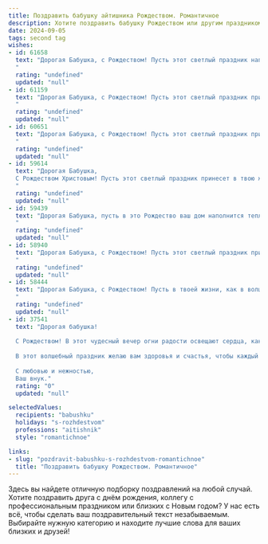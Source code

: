 ```yaml
---
title: Поздравить бабушку айтишника Рождеством. Романтичное
description: Хотите поздравить бабушку Рождеством или другим праздником? Наш ИИ создаст незабываемое поздравление, а вы обязательно выделитесь среди других.  
date: 2024-09-05
tags: second tag
wishes:
- id: 61658
  text: "Дорогая Бабушка, с Рождеством! Пусть этот светлый праздник наполнит твой дом теплом, любовью и радостью. Пусть в твоем сердце всегда царит мир и покой, как в уютном зимнем вечере у камина. Спасибо, что ты всегда рядом, словно  яркая звезда, освещающая путь. Желаю тебе крепкого здоровья, исполнения желаний и долгих лет жизни!
  "
  rating: "undefined"
  updated: "null"
- id: 61159
  text: "Дорогая Бабушка, с Рождеством! Пусть этот светлый праздник принесет тебе тепло, уют и радость. Я желаю тебе крепкого здоровья, душевного спокойствия и, конечно же, чтобы твой любимый внук (внучка), IT-специалист, всегда радовал тебя своими достижениями. Пусть твоя жизнь будет полна любви и счастья, а Рождество станет волшебным началом нового года!
  "
  rating: "undefined"
  updated: "null"
- id: 60651
  text: "Дорогая Бабушка, с Рождеством! Пусть этот светлый праздник принесет в твою жизнь тепло и уют, как твой любимый плед в зимний вечер. Пусть каждый день будет наполнен радостью, как твои любимые рождественские песнопения. Я очень тебя люблю, и счастлив, что ты есть в моей жизни!
  "
  rating: "undefined"
  updated: "null"
- id: 59614
  text: "Дорогая Бабушка,
  С Рождеством Христовым! Пусть этот светлый праздник принесет в твою жизнь  радость, любовь и тепло, как лучики зимнего солнца. Ты – источник мудрости и тепла в нашей семье,  и я благодарю судьбу за твою любовь и заботу.  Пусть Рождественская звезда освещает твой путь и дарит тебе здоровье и счастье!
  "
  rating: "undefined"
  updated: "null"
- id: 59439
  text: "Дорогая Бабушка, пусть в это Рождество ваш дом наполнится теплом, светом и любовью, как будто свет рождественской звезды освещает вашу душу. Желаю вам крепкого здоровья, радости и душевного покоя. Пускай ваша жизнь будет яркой, как огоньки на елочке, а сердце греет любовь близких людей. С Рождеством!
  "
  rating: "undefined"
  updated: "null"
- id: 58940
  text: "Дорогая Бабушка, с Рождеством! Пусть этот светлый праздник принесет в твою жизнь тепло, уют и покой. Желаю тебе крепкого здоровья, радости и бесконечной любви. Пусть Рождественская звезда освещает твой путь и наполняет тебя светлыми чувствами.
  "
  rating: "undefined"
  updated: "null"
- id: 58444
  text: "Дорогая Бабушка, с Рождеством! Пусть в твоей жизни, как в волшебной сказке, царят тепло, уют и любовь. Пусть тепло рождественской звезды согреет твою душу, а праздничные чудеса подарят свет и радость. Желаю тебе крепкого здоровья, мирного неба над головой и много-много счастливых моментов. С любовью, твой (твоя) (имя).
  "
  rating: "undefined"
  updated: "null"
- id: 37541
  text: "Дорогая бабушка!
  
  С Рождеством! В этот чудесный вечер огни радости освещают сердца, как коннект в нашем мире технологий. Пусть каждый миг приносит тепло и уют, подобно тому, как ваш мудрый совет освещает мой путь.
  
  В этот волшебный праздник желаю вам здоровья и счастья, чтобы каждый день наполнялся светом, как экран вашей любимой техники. Пусть в вашем доме всегда царит мир и любовь, а каждый момент дарит радость, словно добрый код, заключенный в строках программ.
  
  С любовью и нежностью,
  Ваш внук."
  rating: "0"
  updated: "null"

selectedValues:
  recipients: "babushku"
  holidays: "s-rozhdestvom"
  professions: "aitishnik"
  style: "romantichnoe"

links:
- slug: "pozdravit-babushku-s-rozhdestvom-romantichnoe"
  title: "Поздравить бабушку Рождеством. Романтичное"
---
```


Здесь вы найдете отличную подборку поздравлений на любой случай. 
Хотите поздравить друга с днём рождения, коллегу с профессиональным праздником или близких с Новым годом? У нас есть всё, чтобы сделать ваш поздравительный текст незабываемым. Выбирайте нужную категорию и находите лучшие слова для ваших близких и друзей!
